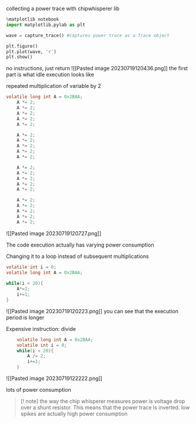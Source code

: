collecting a power trace with chipwhisperer lib
``` python
%matplotlib notebook
import matplotlib.pylab as plt

wave = capture_trace() #captures power trace as a Trace object

plt.figure()
plt.plot(wave, 'r')
plt.show()
```

no instructions, just return
![[Pasted image 20230719120436.png]]
the first part is what idle execution looks like

repeated multiplication of variable by 2
```c
volatile long int A = 0x2BAA;
    A *= 2;
    A *= 2;
    A *= 2;
    A *= 2;
    A *= 2;

    A *= 2;
    A *= 2;
    A *= 2;
    A *= 2;
    A *= 2;

    A *= 2;
    A *= 2;
    A *= 2;
    A *= 2;
    A *= 2;

    A *= 2;
    A *= 2;
    A *= 2;
    A *= 2;
    A *= 2;
```
![[Pasted image 20230719120727.png]]

The code execution actually has varying power consumption

Changing it to a loop instead of subsequent multiplications
```c
volatile int i = 0;
volatile long int A = 0x2BAA;
    
while(i < 20){
    A*=2;
    i+=1;
}
```

![[Pasted image 20230719120223.png]]
 you can see that the execution period is longer


Expensive instruction: divide
```c
    volatile long int A = 0x2BAA;
    volatile int i = 0;
    while(i < 20){
        A /= 2;
        i+=1;
    }
```
![[Pasted image 20230719122222.png]]

lots of power consumption

>[! note]
> the way the chip whisperer measures power is voltage drop over a shunt resistor. This means that the power trace is inverted. low spikes are actually high power consumption